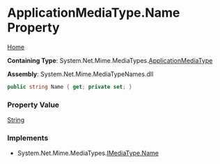 # ApplicationMediaType\.Name Property

[Home](../../../README.md)

**Containing Type**: System\.Net\.Mime\.MediaTypes\.[ApplicationMediaType](../README.md)

**Assembly**: System\.Net\.Mime\.MediaTypeNames\.dll

```csharp
public string Name { get; private set; }
```

### Property Value

[String](https://docs.microsoft.com/en-us/dotnet/api/system.string)

### Implements

* System\.Net\.Mime\.MediaTypes\.[IMediaType.Name](../../IMediaType/Name/README.md)
